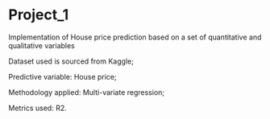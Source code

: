 # Project_1
Implementation of House price prediction based on a set of quantitative and qualitative variables

Dataset used is sourced from Kaggle;

Predictive variable: House price;

Methodology applied: Multi-variate regression;

Metrics used: R2.
